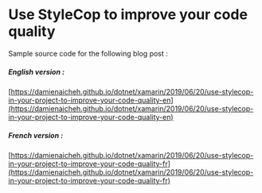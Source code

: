 # Use StyleCop to improve your code quality

Sample source code for the following blog post :

##### English version :
[https://damienaicheh.github.io/dotnet/xamarin/2019/06/20/use-stylecop-in-your-project-to-improve-your-code-quality-en](https://damienaicheh.github.io/dotnet/xamarin/2019/06/20/use-stylecop-in-your-project-to-improve-your-code-quality-en)

##### French version :
[https://damienaicheh.github.io/dotnet/xamarin/2019/06/20/use-stylecop-in-your-project-to-improve-your-code-quality-fr](https://damienaicheh.github.io/dotnet/xamarin/2019/06/20/use-stylecop-in-your-project-to-improve-your-code-quality-fr)
